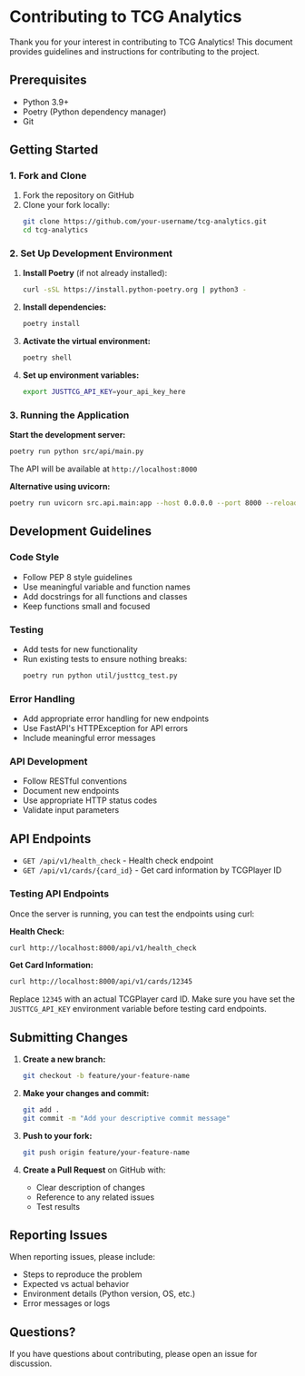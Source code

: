 # Contributing to TCG Analytics

Thank you for your interest in contributing to TCG Analytics! This document provides guidelines and instructions for contributing to the project.

## Prerequisites

- Python 3.9+
- Poetry (Python dependency manager)
- Git

## Getting Started

### 1. Fork and Clone

1. Fork the repository on GitHub
2. Clone your fork locally:
   ```bash
   git clone https://github.com/your-username/tcg-analytics.git
   cd tcg-analytics
   ```

### 2. Set Up Development Environment

1. **Install Poetry** (if not already installed):
   ```bash
   curl -sSL https://install.python-poetry.org | python3 -
   ```

2. **Install dependencies:**
   ```bash
   poetry install
   ```

3. **Activate the virtual environment:**
   ```bash
   poetry shell
   ```

4. **Set up environment variables:**
   ```bash
   export JUSTTCG_API_KEY=your_api_key_here
   ```

### 3. Running the Application

**Start the development server:**
```bash
poetry run python src/api/main.py
```

The API will be available at `http://localhost:8000`

**Alternative using uvicorn:**
```bash
poetry run uvicorn src.api.main:app --host 0.0.0.0 --port 8000 --reload
```

## Development Guidelines

### Code Style
- Follow PEP 8 style guidelines
- Use meaningful variable and function names
- Add docstrings for all functions and classes
- Keep functions small and focused

### Testing
- Add tests for new functionality
- Run existing tests to ensure nothing breaks:
  ```bash
  poetry run python util/justtcg_test.py
  ```

### Error Handling
- Add appropriate error handling for new endpoints
- Use FastAPI's HTTPException for API errors
- Include meaningful error messages

### API Development
- Follow RESTful conventions
- Document new endpoints
- Use appropriate HTTP status codes
- Validate input parameters

## API Endpoints

- `GET /api/v1/health_check` - Health check endpoint
- `GET /api/v1/cards/{card_id}` - Get card information by TCGPlayer ID

### Testing API Endpoints

Once the server is running, you can test the endpoints using curl:

**Health Check:**
```bash
curl http://localhost:8000/api/v1/health_check
```

**Get Card Information:**
```bash
curl http://localhost:8000/api/v1/cards/12345
```

Replace `12345` with an actual TCGPlayer card ID. Make sure you have set the `JUSTTCG_API_KEY` environment variable before testing card endpoints.

## Submitting Changes

1. **Create a new branch:**
   ```bash
   git checkout -b feature/your-feature-name
   ```

2. **Make your changes and commit:**
   ```bash
   git add .
   git commit -m "Add your descriptive commit message"
   ```

3. **Push to your fork:**
   ```bash
   git push origin feature/your-feature-name
   ```

4. **Create a Pull Request** on GitHub with:
   - Clear description of changes
   - Reference to any related issues
   - Test results

## Reporting Issues

When reporting issues, please include:
- Steps to reproduce the problem
- Expected vs actual behavior
- Environment details (Python version, OS, etc.)
- Error messages or logs

## Questions?

If you have questions about contributing, please open an issue for discussion.